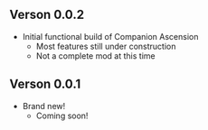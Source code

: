 ## Verson 0.0.2
* Initial functional build of Companion Ascension
	* Most features still under construction
	* Not a complete mod at this time

## Verson 0.0.1
* Brand new!
	* Coming soon!
